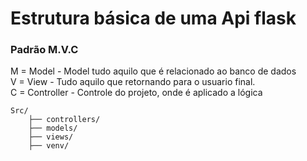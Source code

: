# Estrutura básica de uma Api flask

### Padrão M.V.C

M = Model - Model tudo aquilo que é relacionado ao banco de dados
<br>
V = View  - Tudo aquilo que retornando para o usuario final.
<br>
C = Controller - Controle do projeto, onde é aplicado a lógica

```plaintext
Src/
    ├── controllers/
    ├── models/
    ├── views/
    ├── venv/